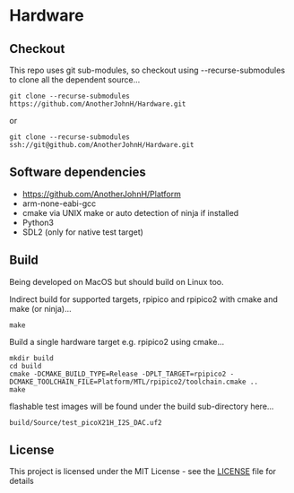 # Hardware

## Checkout

This repo uses git sub-modules, so checkout using --recurse-submodules to clone
all the dependent source...

    git clone --recurse-submodules https://github.com/AnotherJohnH/Hardware.git

or

    git clone --recurse-submodules ssh://git@github.com/AnotherJohnH/Hardware.git

## Software dependencies

+ https://github.com/AnotherJohnH/Platform
+ arm-none-eabi-gcc
+ cmake via UNIX make or auto detection of ninja if installed
+ Python3
+ SDL2 (only for native test target)

## Build

Being developed on MacOS but should build on Linux too.

Indirect build for supported targets, rpipico and rpipico2 with cmake and make (or ninja)...

    make

Build a single hardware target e.g. rpipico2 using cmake...

    mkdir build
    cd build
    cmake -DCMAKE_BUILD_TYPE=Release -DPLT_TARGET=rpipico2 -DCMAKE_TOOLCHAIN_FILE=Platform/MTL/rpipico2/toolchain.cmake ..
    make

flashable test images will be found under the build sub-directory here...

    build/Source/test_picoX21H_I2S_DAC.uf2

## License

This project is licensed under the MIT License - see the [LICENSE](LICENSE) file for details
